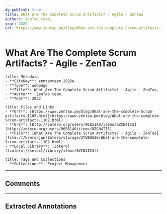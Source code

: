 ```yaml
---
dg-publish: true
title: What Are The Complete Scrum Artifacts? - Agile - ZenTao
authors: ZenTao team,
year: 2022 
url: https://www.zentao.pm/blog/What-are-the-complete-Scrum-artifacts-1102.html
---
```


# What Are The Complete Scrum Artifacts? - Agile - ZenTao

```ad-info
title: Metadata
- **CiteKey**: zentaoteam_2022a
- **Type**: webpage
- **Title**: What Are The Complete Scrum Artifacts? - Agile - ZenTao, 
- **Author**: ZenTao team,
- **Year**: 2022 
```
```ad-abstract
title: Files and Links
- **Url**: [https://www.zentao.pm/blog/What-are-the-complete-Scrum-artifacts-1102.html](https://www.zentao.pm/blog/What-are-the-complete-Scrum-artifacts-1102.html)
- **Uri**: [http://zotero.org/users/9685140/items/8ZCN4II5](http://zotero.org/users/9685140/items/8ZCN4II5)
- **File**: [What Are The Complete Scrum Artifacts? - Agile - ZenTao](file:///Users/jan/Zotero/storage/2YVBWSJ6/What-are-the-complete-Scrum-artifacts-1102.html)
- **Local Library**: [Zotero]((zotero://select/library/items/8ZCN4II5))
```
```ad-note
title: Tags and Collections
- **Collections**: Project Management
```

----

## Comments



----

## Extracted Annotations

